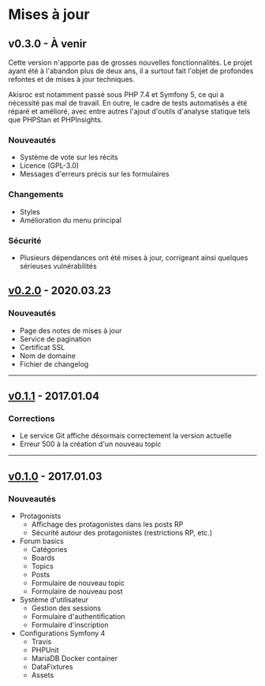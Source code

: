 # Mises à jour

## v0.3.0 - À venir

Cette version n'apporte pas de grosses nouvelles fonctionnalités.
Le projet ayant été à l'abandon plus de deux ans, il a surtout fait l'objet
de profondes refontes et de mises à jour techniques.

Akisroc est notamment passé sous PHP 7.4 et Symfony 5, ce qui a nécessité
pas mal de travail. En outre, le cadre de tests automatisés a été réparé
et amélioré, avec entre autres l'ajout d'outils d'analyse statique tels
que PHPStan et PHPInsights.

### Nouveautés
- Système de vote sur les récits
- Licence (GPL-3.0)
- Messages d'erreurs précis sur les formulaires

### Changements
- Styles
- Amélioration du menu principal

### Sécurité
- Plusieurs dépendances ont été mises à jour, corrigeant ainsi
quelques sérieuses vulnérabilités

## [v0.2.0](https://github.com/Adrien-H/Akisroc/releases/tag/v0.2.0) - 2020.03.23

### Nouveautés
- Page des notes de mises à jour
- Service de pagination
- Certificat SSL
- Nom de domaine
- Fichier de changelog

---

## [v0.1.1](https://github.com/Adrien-H/Akisroc/releases/tag/v0.1.1) - 2017.01.04

### Corrections
- Le service Git affiche désormais correctement la version actuelle
- Erreur 500 à la création d'un nouveau topic

----

## [v0.1.0](https://github.com/Adrien-H/Akisroc/releases/tag/v0.1.0) - 2017.01.03

### Nouveautés
- Protagonists
    - Affichage des protagonistes dans les posts RP
    - Sécurité autour des protagonistes (restrictions RP, etc.)
- Forum basics
    - Catégories
    - Boards
    - Topics
    - Posts
    - Formulaire de nouveau topic
    - Formulaire de nouveau post
- Système d'utilisateur
    - Gestion des sessions
    - Formulaire d'authentification
    - Formulaire d'inscription
- Configurations Symfony 4
    - Travis
    - PHPUnit
    - MariaDB Docker container
    - DataFixtures
    - Assets
